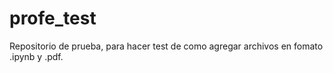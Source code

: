 # profe_test
Repositorio de prueba, para hacer test de como agregar archivos en fomato .ipynb y .pdf.
